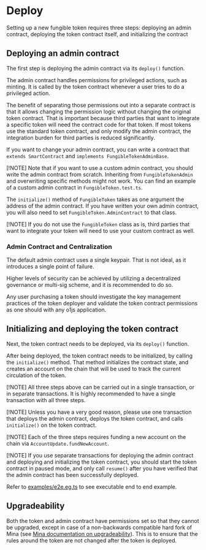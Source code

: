# Deploy

Setting up a new fungible token requires three steps: deploying an admin contract, deploying the
token contract itself, and initializing the contract

## Deploying an admin contract

The first step is deploying the admin contract via its `deploy()` function.

The admin contract handles permissions for privileged actions, such as minting. It is called by the
token contract whenever a user tries to do a privileged action.

The benefit of separating those permissions out into a separate contract is that it allows changing
the permission logic without changing the original token contract. That is important because third
parties that want to integrate a specific token will need the contract code for that token. If most
tokens use the standard token contract, and only modify the admin contract, the integration burden
for third parties is reduced significantly.

If you want to change your admin contract, you can write a contract that `extends SmartContract` and
`implements FungibleTokenAdminBase`.

[!NOTE] Note that if you want to use a custom admin contract, you should write the admin contract
from scratch. Inheriting from `FungibleTokenAdmin` and overwriting specific methods might not work.
You can find an example of a custom admin contract in `FungibleToken.test.ts`.

The `initialize()` method of `FungibleToken` takes as one argument the address of the admin
contract. If you have written your own admin contract, you will also need to set
`FungibleToken.AdminContract` to that class.

[!NOTE] If you do not use the `FungibleToken` class as is, third parties that want to integrate your
token will need to use your custom contract as well.

### Admin Contract and Centralization

The default admin contract uses a single keypair. That is not ideal, as it introduces a single point
of failure.

Higher levels of security can be achieved by utilizing a decentralized governance or multi-sig
scheme, and it is recommended to do so.

Any user purchasing a token should investigate the key management practices of the token deployer
and validate the token contract permissions as one should with any o1js application.

## Initializing and deploying the token contract

Next, the token contract needs to be deployed, via its `deploy()` function.

After being deployed, the token contract needs to be initialized, by calling the `initialize()`
method. That method initializes the contract state, and creates an account on the chain that will be
used to track the current circulation of the token.

[!NOTE] All three steps above can be carried out in a single transaction, or in separate
transactions. It is highly recommended to have a single transaction with all three steps.

[!NOTE] Unless you have a very good reason, please use one transaction that deploys the admin
contract, deploys the token contract, and calls `initialize()` on the token contract.

[!NOTE] Each of the three steps requires funding a new account on the chain via
`AccountUpdate.fundNewAccount`.

[!NOTE] If you use separate transactions for deploying the admin contract and deploying and
initializing the token contract, you should start the token contract in paused mode, and only call
`resume()` after you have verified that the admin contract has been successfully deployed.

Refer to
[examples/e2e.eg.ts](https://github.com/MinaFoundation/mina-fungible-token/blob/main/examples/e2e.eg.ts)
to see executable end to end example.

## Upgradeability

Both the token and admin contract have permissions set so that they cannot be upgraded, except in
case of a non-backwards compatible hard fork of Mina (see
[Mina documentation on upgradeability](https://docs.minaprotocol.com/zkapps/writing-a-zkapp/feature-overview/permissions#example-impossible-to-upgrade)).
This is to ensure that the rules around the token are not changed after the token is deployed.
